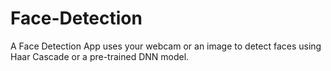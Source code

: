 # Face-Detection
A Face Detection App uses your webcam or an image to detect faces using Haar Cascade or a pre-trained DNN model.
